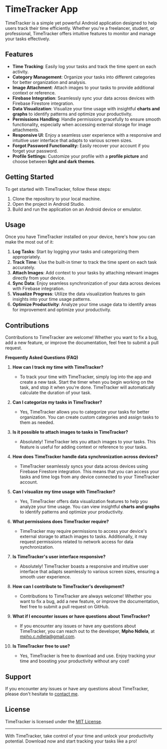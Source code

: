 
# TimeTracker App

TimeTracker is a simple yet powerful Android application designed to help users track their time efficiently. Whether you're a freelancer, student, or professional, TimeTracker offers intuitive features to monitor and manage your tasks effectively.

## Features

- **Time Tracking**: Easily log your tasks and track the time spent on each activity.
- **Category Management**: Organize your tasks into different categories for better organization and analysis.
- **Image Attachment**: Attach images to your tasks to provide additional context or reference.
- **Firebase Integration**: Seamlessly sync your data across devices with Firebase Firestore integration.
- **Data Visualization**: Visualize your time usage with insightful **charts and graphs** to identify patterns and optimize your productivity.
- **Permissions Handling**: Handle permissions gracefully to ensure smooth functionality, especially when accessing external storage for image attachments.
- **Responsive UI**: Enjoy a seamless user experience with a responsive and intuitive user interface that adapts to various screen sizes.
- **Forgot Password Functionality:** Easily recover your account if you forget your password.
- **Profile Settings:** Customize your profile with a **profile picture** and choose between **light and dark themes**. 

## Getting Started

To get started with TimeTracker, follow these steps:

1. Clone the repository to your local machine.
2. Open the project in Android Studio.
3. Build and run the application on an Android device or emulator.

## Usage

Once you have TimeTracker installed on your device, here's how you can make the most out of it:

1. **Log Tasks**: Start by logging your tasks and categorizing them appropriately.
2. **Track Time**: Use the built-in timer to track the time spent on each task accurately.
3. **Attach Images**: Add context to your tasks by attaching relevant images directly from your device.
4. **Sync Data**: Enjoy seamless synchronization of your data across devices with Firebase integration.
5. **Visualize Progress**: Utilize the data visualization features to gain insights into your time usage patterns.
6. **Optimize Productivity**: Analyze your time usage data to identify areas for improvement and optimize your productivity.

## Contributions

Contributions to TimeTracker are welcome! Whether you want to fix a bug, add a new feature, or improve the documentation, feel free to submit a pull request.

**Frequently Asked Questions (FAQ)**

1. **How can I track my time with TimeTracker?**
   - To track your time with TimeTracker, simply log into the app and create a new task. Start the timer when you begin working on the task, and stop it when you're done. TimeTracker will automatically calculate the duration of your task.

2. **Can I categorize my tasks in TimeTracker?**
   - Yes, TimeTracker allows you to categorize your tasks for better organization. You can create custom categories and assign tasks to them as needed.

3. **Is it possible to attach images to tasks in TimeTracker?**
   - Absolutely! TimeTracker lets you attach images to your tasks. This feature is useful for adding context or reference to your tasks.

4. **How does TimeTracker handle data synchronization across devices?**
   - TimeTracker seamlessly syncs your data across devices using Firebase Firestore integration. This means that you can access your tasks and time logs from any device connected to your TimeTracker account.

5. **Can I visualize my time usage with TimeTracker?**
   - Yes, TimeTracker offers data visualization features to help you analyze your time usage. You can view insightful **charts and graphs** to identify patterns and optimize your productivity.

6. **What permissions does TimeTracker require?**
   - TimeTracker may require permissions to access your device's external storage to attach images to tasks. Additionally, it may request permissions related to network access for data synchronization.

7. **Is TimeTracker's user interface responsive?**
   - Absolutely! TimeTracker boasts a responsive and intuitive user interface that adapts seamlessly to various screen sizes, ensuring a smooth user experience.

8. **How can I contribute to TimeTracker's development?**
   - Contributions to TimeTracker are always welcome! Whether you want to fix a bug, add a new feature, or improve the documentation, feel free to submit a pull request on GitHub.

9. **What if I encounter issues or have questions about TimeTracker?**
   - If you encounter any issues or have any questions about TimeTracker, you can reach out to the developer, **Mpho Ndlela**, at mpho.c.ndlela@gmail.com. 

10. **Is TimeTracker free to use?**
    - Yes, TimeTracker is free to download and use. Enjoy tracking your time and boosting your productivity without any cost!

## Support

If you encounter any issues or have any questions about TimeTracker, please don't hesitate to [contact me](mailto:mpho.c.ndlela@gmail.com).

## License

TimeTracker is licensed under the [MIT License](LICENSE).

---

With TimeTracker, take control of your time and unlock your productivity potential. Download now and start tracking your tasks like a pro!

